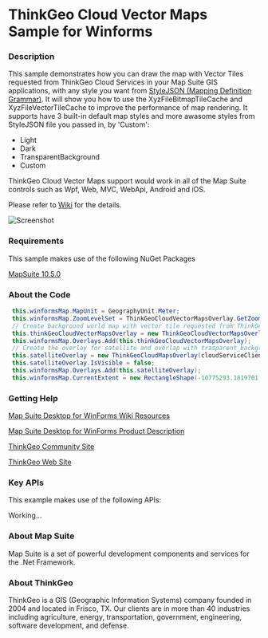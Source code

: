 # ThinkGeo Cloud Vector Maps Sample for Winforms

### Description

This sample demonstrates how you can draw the map with Vector Tiles requested from ThinkGeo Cloud Services in your Map Suite GIS applications, with any style you want from [StyleJSON (Mapping Definition Grammar)](https://wiki.thinkgeo.com/wiki/thinkgeo_stylejson). It will show you how to use the XyzFileBitmapTileCache and XyzFileVectorTileCache to improve the performance of map rendering. It supports have 3 built-in default map styles and more awasome styles from StyleJSON file you passed in, by 'Custom': 
- Light
- Dark
- TransparentBackground
- Custom

ThinkGeo Cloud Vector Maps support would work in all of the Map Suite controls such as Wpf, Web, MVC, WebApi, Android and iOS.

Please refer to [Wiki](http://wiki.thinkgeo.com/wiki/map_suite_desktop_for_winforms) for the details.

![Screenshot](https://github.com/ThinkGeo/ThinkGeoCloudVectorMapsSample-ForWinforms/blob/master/Screenshot.gif)

### Requirements
This sample makes use of the following NuGet Packages

[MapSuite 10.5.0](https://www.nuget.org/packages?q=ThinkGeo)

### About the Code
```csharp
 this.winformsMap.MapUnit = GeographyUnit.Meter;
 this.winformsMap.ZoomLevelSet = ThinkGeoCloudVectorMapsOverlay.GetZoomLevelSet();
 // Create background world map with vector tile requested from ThinkGeo Cloud Service. 
 this.thinkGeoCloudVectorMapsOverlay = new ThinkGeoCloudVectorMapsOverlay(cloudServiceClientId, cloudServiceClientSecret);
 this.winformsMap.Overlays.Add(this.thinkGeoCloudVectorMapsOverlay);
 // Create the overlay for satellite and overlap with trasparent_background as hybrid map.
 this.satelliteOverlay = new ThinkGeoCloudMapsOverlay(cloudServiceClientId, cloudServiceClientSecret, ThinkGeoCloudMapsMapType.Aerial);
 this.satelliteOverlay.IsVisible = false;
 this.winformsMap.Overlays.Add(this.satelliteOverlay);
 this.winformsMap.CurrentExtent = new RectangleShape(-10775293.1819701, 3866499.57476108, -10774992.2111729, 3866281.90838096);
```
### Getting Help

[Map Suite Desktop for WinForms Wiki Resources](http://wiki.thinkgeo.com/wiki/map_suite_desktop_for_winforms)

[Map Suite Desktop for WinForms Product Description](https://thinkgeo.com/ui-controls#winforms-platforms)

[ThinkGeo Community Site](http://community.thinkgeo.com/)

[ThinkGeo Web Site](http://www.thinkgeo.com)

### Key APIs
This example makes use of the following APIs:

Working...


### About Map Suite
Map Suite is a set of powerful development components and services for the .Net Framework.

### About ThinkGeo
ThinkGeo is a GIS (Geographic Information Systems) company founded in 2004 and located in Frisco, TX. Our clients are in more than 40 industries including agriculture, energy, transportation, government, engineering, software development, and defense.
